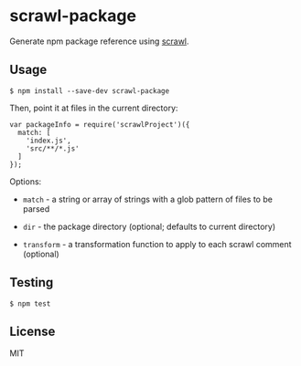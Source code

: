 scrawl-package
===============================================================================

Generate npm package reference using [scrawl][scrawl].

Usage
-------------------------------------------------------------------------------

    $ npm install --save-dev scrawl-package

Then, point it at files in the current directory:

    var packageInfo = require('scrawlProject')({
      match: [
        'index.js',
        'src/**/*.js'
      ]
    });

Options:

  * `match` - a string or array of strings with a glob pattern of files to be
      parsed

  * `dir` - the package directory (optional; defaults to current directory)

  * `transform` - a transformation function to apply to each scrawl comment
      (optional)

Testing
-------------------------------------------------------------------------------

    $ npm test

License
-------------------------------------------------------------------------------

MIT

[scrawl]: https://github.com/caolan/scrawl

